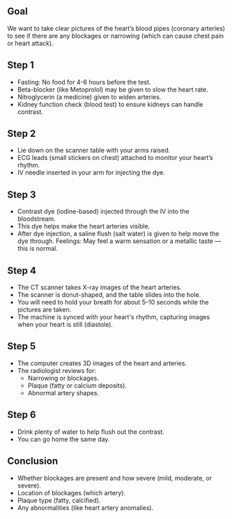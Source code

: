 ## Goal
We want to take clear pictures of the heart’s blood pipes (coronary arteries) to see if there are any blockages or narrowing (which can cause chest pain or heart attack).

## Step 1
- Fasting: No food for 4-6 hours before the test.
- Beta-blocker (like Metoprolol) may be given to slow the heart rate.
- Nitroglycerin (a medicine) given to widen arteries.
- Kidney function check (blood test) to ensure kidneys can handle contrast.

## Step 2
- Lie down on the scanner table with your arms raised.
- ECG leads (small stickers on chest) attached to monitor your heart’s rhythm.
- IV needle inserted in your arm for injecting the dye.

## Step 3
- Contrast dye (iodine-based) injected through the IV into the bloodstream.
- This dye helps make the heart arteries visible.
- After dye injection, a saline flush (salt water) is given to help move the dye through.
Feelings: May feel a warm sensation or a metallic taste — this is normal.


## Step 4
- The CT scanner takes X-ray images of the heart arteries.
- The scanner is donut-shaped, and the table slides into the hole.
- You will need to hold your breath for about 5–10 seconds while the pictures are taken.
- The machine is synced with your heart's rhythm, capturing images when your heart is still (diastole).

## Step 5
- The computer creates 3D images of the heart and arteries.
- The radiologist reviews for:
    - Narrowing or blockages.
    - Plaque (fatty or calcium deposits).
    - Abnormal artery shapes.

## Step 6
- Drink plenty of water to help flush out the contrast.
- You can go home the same day.


## Conclusion
- Whether blockages are present and how severe (mild, moderate, or severe).
- Location of blockages (which artery).
- Plaque type (fatty, calcified).
- Any abnormalities (like heart artery anomalies).